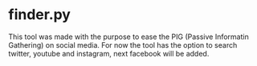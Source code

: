 # finder.py

This tool was made with the purpose to ease the PIG (Passive Informatin Gathering) on social media. For now the tool has the option to search twitter, youtube and instagram, next facebook will be added.
